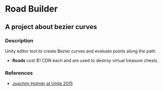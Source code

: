 # Road Builder
## A project about bezier curves

### Description
Unity editor tool to create Bezier curves and evaluate points along the path

* **Roads** cost $1 CDN each and are used to destroy virtual treasure chests.

### References
* [Joachim Holmér at Unite 2015](https://www.youtube.com/watch?v=o9RK6O2kOKo)
